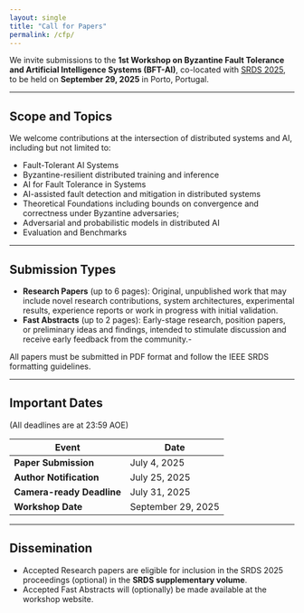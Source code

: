 ```yaml
---
layout: single
title: "Call for Papers"
permalink: /cfp/
---
```


We invite submissions to the **1st Workshop on Byzantine Fault Tolerance and Artificial Intelligence Systems (BFT-AI)**, co-located with [SRDS 2025](https://srds-conference.org/), to be held on **September 29, 2025** in Porto, Portugal.

---

## Scope and Topics

We welcome contributions at the intersection of distributed systems and AI, including but not limited to:

- Fault-Tolerant AI Systems 
- Byzantine-resilient distributed training and inference
- AI for Fault Tolerance in Systems 
- AI-assisted fault detection and mitigation in distributed systems
- Theoretical Foundations including bounds on convergence and correctness under Byzantine adversaries;
- Adversarial and probabilistic models in distributed AI
- Evaluation and Benchmarks


---

## Submission Types

- **Research Papers** (up to 6 pages): Original, unpublished work that may include novel research contributions, system architectures, experimental results, experience reports or work in progress with initial validation.
- **Fast Abstracts** (up to 2 pages): Early-stage research, position papers, or preliminary ideas and findings, intended to stimulate discussion and receive early feedback from the community.- 

All papers must be submitted in PDF format and follow the IEEE SRDS formatting guidelines.

---

## Important Dates

(All deadlines are at 23:59 AOE)

| Event                   | Date            |
|-------------------------|-----------------|
| **Paper Submission**    | July 4, 2025    |
| **Author Notification** | July 25, 2025   |
| **Camera-ready Deadline** | July 31, 2025 |
| **Workshop Date**       | September 29, 2025 |

---

## Dissemination

- Accepted Research papers are eligible for inclusion in the SRDS 2025 proceedings (optional) in the **SRDS supplementary volume**.
- Accepted Fast Abstracts will (optionally) be made available at the workshop website.


